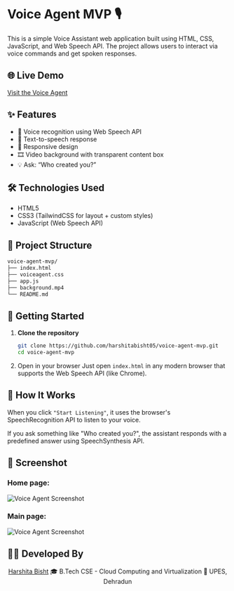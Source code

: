 # Voice Agent MVP 🎙️

This is a simple Voice Assistant web application built using HTML, CSS, JavaScript, and Web Speech API. The project allows users to interact via voice commands and get spoken responses.

## 🌐 Live Demo

[Visit the Voice Agent](https://voiceagent-harshita.netlify.app/)

## ✨ Features

- 🎤 Voice recognition using Web Speech API
- 💬 Text-to-speech response
- 📱 Responsive design
- 🎞️ Video background with transparent content box
- 💡 Ask: “Who created you?”

## 🛠️ Technologies Used

- HTML5
- CSS3 (TailwindCSS for layout + custom styles)
- JavaScript (Web Speech API)

## 📁 Project Structure

```bash
voice-agent-mvp/
├── index.html
├── voiceagent.css
├── app.js
├── background.mp4
└── README.md
```


## 🚀 Getting Started

1. **Clone the repository**
   ```bash
   git clone https://github.com/harshitabisht05/voice-agent-mvp.git
   cd voice-agent-mvp

2. Open in your browser
Just open ```index.html``` in any modern browser that supports the Web Speech API (like Chrome).

## 🧠 How It Works
When you click ```"Start Listening"```, it uses the browser's SpeechRecognition API to listen to your voice.

If you ask something like "Who created you?", the assistant responds with a predefined answer using SpeechSynthesis API.

## 📸 Screenshot
### Home page:
![Voice Agent Screenshot](/Screenshots/1.png)

### Main page:
![Voice Agent Screenshot](/Screenshots/2.png)

## 👩‍💻 Developed By
<div align="center"> <a href="https://harshitabisht-portfolio.netlify.app/">
Harshita Bisht</a>
🎓 B.Tech CSE - Cloud Computing and Virtualization
🏫 UPES, Dehradun
</div>
